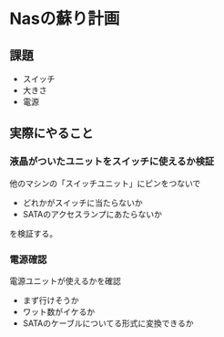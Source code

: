 # Nasの蘇り計画

## 課題

+ スイッチ
+ 大きさ
+ 電源

## 実際にやること

### 液晶がついたユニットをスイッチに使えるか検証

他のマシンの「スイッチユニット」にピンをつないで

+ どれかがスイッチに当たらないか
+ SATAのアクセスランプにあたらないか

を検証する。

### 電源確認

電源ユニットが使えるかを確認

+ まず行けそうか
+ ワット数がイケるか
+ SATAのケーブルについてる形式に変換できるか


